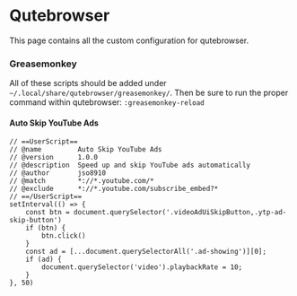 # Qutebrowser

This page contains all the custom configuration for qutebrowser.

### Greasemonkey

All of these scripts should be added under `~/.local/share/qutebrowser/greasemonkey/`. Then be sure to run the proper command within qutebrowser: `:greasemonkey-reload`

#### Auto Skip YouTube Ads

    // ==UserScript==
    // @name         Auto Skip YouTube Ads 
    // @version      1.0.0
    // @description  Speed up and skip YouTube ads automatically 
    // @author       jso8910
    // @match        *://*.youtube.com/*
    // @exclude      *://*.youtube.com/subscribe_embed?*
    // ==/UserScript==
    setInterval(() => {
        const btn = document.querySelector('.videoAdUiSkipButton,.ytp-ad-skip-button')
        if (btn) {
            btn.click()
        }
        const ad = [...document.querySelectorAll('.ad-showing')][0];
        if (ad) {
            document.querySelector('video').playbackRate = 10;
        }
    }, 50)
